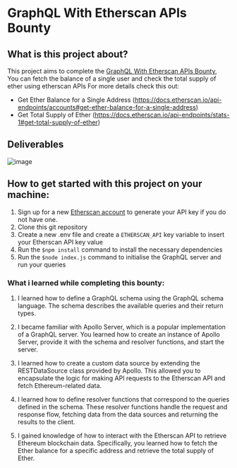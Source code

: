 # GraphQL With Etherscan APIs Bounty

## What is this project about?
This project aims to complete the [GraphQL With Etherscan APIs Bounty](https://app.stackup.dev/bounty/graphql-with-etherscan-apis), You can fetch the balance of a single user and check the total supply of ether using etherscan APIs
For more details check this out:
- Get Ether Balance for a Single Address (https://docs.etherscan.io/api-endpoints/accounts#get-ether-balance-for-a-single-address)
- Get Total Supply of Ether (https://docs.etherscan.io/api-endpoints/stats-1#get-total-supply-of-ether) 

## Deliverables
![image](https://github.com/codingis4noobs2/graphql_etherscan/assets/87560178/65d037b5-8891-47c2-9a82-cdfd9deb30f0)

## How to get started with this project on your machine:
1. Sign up for a new [Etherscan account](https://etherscan.io/register) to generate your API key if you do not have one. 
2. Clone this git repository 
3. Create a new .env file and create a `ETHERSCAN_API` key variable to insert your Etherscan API key value
4. Run the `$npm install` command to install the necessary dependencies
5. Run the `$node index.js` command to initialise the GraphQL server and run your queries

### What i learned while completing this bounty:
1. I learned how to define a GraphQL schema using the GraphQL schema language. The schema describes the available queries and their return types.

2. I became familiar with Apollo Server, which is a popular implementation of a GraphQL server. You learned how to create an instance of Apollo Server, provide it with the schema and resolver functions, and start the server.

3. I learned how to create a custom data source by extending the RESTDataSource class provided by Apollo. This allowed you to encapsulate the logic for making API requests to the Etherscan API and fetch Ethereum-related data.

4. I learned how to define resolver functions that correspond to the queries defined in the schema. These resolver functions handle the request and response flow, fetching data from the data sources and returning the results to the client.

5. I gained knowledge of how to interact with the Etherscan API to retrieve Ethereum blockchain data. Specifically, you learned how to fetch the Ether balance for a specific address and retrieve the total supply of Ether.
